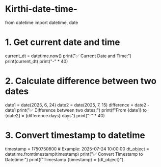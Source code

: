 # Kirthi-date-time-
from datetime import datetime, date

# 1. Get current date and time
current_dt = datetime.now()
print("✅ Current Date and Time:")
print(current_dt)
print("-" * 40)

# 2. Calculate difference between two dates
date1 = date(2025, 6, 24)
date2 = date(2025, 7, 15)
difference = date2 - date1
print("✅ Difference between two dates:")
print(f"From {date1} to {date2} = {difference.days} days")
print("-" * 40)

# 3. Convert timestamp to datetime
timestamp = 1750750800  # Example: 2025-07-24 10:00:00
dt_object = datetime.fromtimestamp(timestamp)
print("✅ Convert Timestamp to Datetime:")
print(f"Timestamp {timestamp} = {dt_object}")
